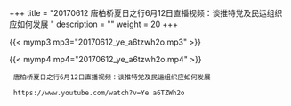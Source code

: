 +++
title = "20170612  唐柏桥夏日之行6月12日直播视频：谈推特党及民运组织应如何发展 "
description = ""
weight = 20
+++

{{< mymp3 mp3="20170612_ye_a6tzwh2o.mp3" >}}

{{< mymp4 mp4="20170612_ye_a6tzwh2o.mp4" >}}

     唐柏桥夏日之行6月12日直播视频：谈推特党及民运组织应如何发展 
     
     https://www.youtube.com/watch?v=Ye a6TZWh2o 
